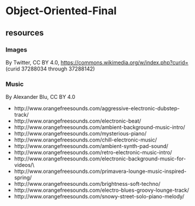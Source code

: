 # Object-Oriented-Final

## resources
### Images
By Twitter, CC BY 4.0, https://commons.wikimedia.org/w/index.php?curid=  (curid 37288034 through 37288142)

### Music
By Alexander Blu, CC BY 4.0
<ul> 
  <li>http://www.orangefreesounds.com/aggressive-electronic-dubstep-track/
  <li>http://www.orangefreesounds.com/electronic-beat/
  <li>http://www.orangefreesounds.com/ambient-background-music-intro/
  <li>http://www.orangefreesounds.com/mysterious-piano/
  <li>http://www.orangefreesounds.com/chill-electronic-music/
  <li>http://www.orangefreesounds.com/ambient-synth-pad-sound/
  <li>http://www.orangefreesounds.com/retro-electronic-music-intro/
  <li>http://www.orangefreesounds.com/electronic-background-music-for-videos/\    
  <li>http://www.orangefreesounds.com/primavera-lounge-music-inspired-spring/
  <li>http://www.orangefreesounds.com/brightness-soft-techno/
  <li>http://www.orangefreesounds.com/electro-blues-groovy-lounge-track/
  <li>http://www.orangefreesounds.com/snowy-street-solo-piano-melody/   
</ul>
  
  
